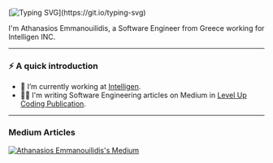[![Typing SVG](https://readme-typing-svg.demolab.com/?width=800&lines=Hi+there!+Welcome+to+my+Github.;)](https://git.io/typing-svg)

I'm Athanasios Emmanouilidis, a Software Engineer from Greece working for Intelligen INC.

---

### ⚡️ A quick introduction

- 💼 I’m currently working at [Intelligen](https://www.intelligen.com).
- ✍🏻 I'm writing Software Engineering articles on Medium in [Level Up Coding Publication](https://levelup.gitconnected.com).
---

### Medium Articles
[![Athanasios Emmanouilidis's Medium](https://github-readme-medium.vercel.app/?username=emmandev)](https://medium.com/@emmandev)
